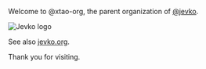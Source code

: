 <!-- ![TAO logo](https://avatars.githubusercontent.com/u/68833086?s=100&u=aabdd46be22339a564a1086d300cd36cd2b2d102&v=4) -->

Welcome to @xtao-org, the parent organization of [@jevko](https://github.com/jevko).

![Jevko logo](https://avatars.githubusercontent.com/u/87656753?s=100&u=bc1003a586d0b2560969ae6eb60f6a9a1bf1c510&v=4)

See also [jevko.org](https://jevko.org).

Thank you for visiting.
